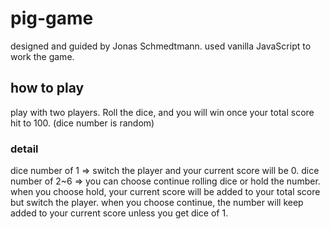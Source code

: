 # pig-game
designed and guided by Jonas Schmedtmann.
used vanilla JavaScript to work the game.

## how to play
play with two players.
Roll the dice, and you will win once your total score hit to 100.
(dice number is random)
### detail
dice number of 1 => switch the player and your current score will be 0.
dice number of 2~6 => you can choose continue rolling dice or hold the number.
  when you choose hold, your current score will be added to your total score but switch the player.
  when you choose continue, the number will keep added to your current score unless you get dice of 1. 

